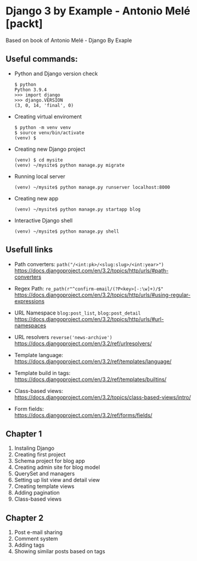 # Django 3 by Example - Antonio Melé [packt]
Based on book of Antonio Melé -  Django By Exaple

## Useful commands:
* Python and Django version check
    ```shell
    $ python
    Python 3.9.4
    >>> import django
    >>> django.VERSION
    (3, 0, 14, 'final', 0)
    ```
  
* Creating virtual enviroment
    ```shell
    $ python -m venv venv
    $ source venv/bin/activate
    (venv) $
    ```
  
* Creating new Django project
    ```shell
    (venv) $ cd mysite
    (venv) ~/mysite$ python manage.py migrate
    ```
  
* Running local server
    ```shell
    (venv) ~/mysite$ python manage.py runserver localhost:8000
    ```
    
* Creating new app
    ```shell
    (venv) ~/mysite$ python manage.py startapp blog
    ```
  
* Interactive Django shell
  ```shell
  (venv) ~/mysite$ python manage.py shell
  ```
  
## Usefull links
* Path converters: `path("/<int:pk>/<slug:slug>/<int:year>")` \
https://docs.djangoproject.com/en/3.2/topics/http/urls/#path-converters
  
* Regex Path: `re_path(r"^confirm-email/(?P<key>[-:\w]+)/$"` \
https://docs.djangoproject.com/en/3.2/topics/http/urls/#using-regular-expressions
  
* URL Namespace `blog:post_list`, `blog:post_detail` \
https://docs.djangoproject.com/en/3.2/topics/http/urls/#url-namespaces

* URL resolvers `reverse('news-archive')` \
https://docs.djangoproject.com/en/3.2/ref/urlresolvers/
  
* Template language: \
https://docs.djangoproject.com/en/3.2/ref/templates/language/
  
* Template build in tags: \
https://docs.djangoproject.com/en/3.2/ref/templates/builtins/
  
* Class-based views: \
https://docs.djangoproject.com/en/3.2/topics/class-based-views/intro/
  
* Form fields: \
https://docs.djangoproject.com/en/3.2/ref/forms/fields/
  

## Chapter 1
1. Instaling Django
2. Creating first project
3. Schema project for blog app
4. Creating admin site for blog model
5. QuerySet and managers
6. Setting up list view and detail view
7. Creating template views
8. Adding pagination
9. Class-based views

## Chapter 2
1. Post e-mail sharing
2. Comment system
3. Adding tags
4. Showing similar posts based on tags